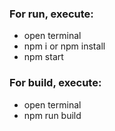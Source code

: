 ### For run, execute: ###

* open terminal
* npm i or npm install
* npm start

### For build, execute: ###

* open terminal 
* npm run build
